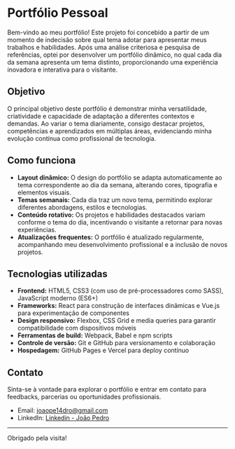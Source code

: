 # Portfólio Pessoal

Bem-vindo ao meu portfólio! Este projeto foi concebido a partir de um momento de indecisão sobre qual tema adotar para apresentar meus trabalhos e habilidades. Após uma análise criteriosa e pesquisa de referências, optei por desenvolver um portfólio dinâmico, no qual cada dia da semana apresenta um tema distinto, proporcionando uma experiência inovadora e interativa para o visitante.

## Objetivo

O principal objetivo deste portfólio é demonstrar minha versatilidade, criatividade e capacidade de adaptação a diferentes contextos e demandas. Ao variar o tema diariamente, consigo destacar projetos, competências e aprendizados em múltiplas áreas, evidenciando minha evolução contínua como profissional de tecnologia.

## Como funciona

- **Layout dinâmico:** O design do portfólio se adapta automaticamente ao tema correspondente ao dia da semana, alterando cores, tipografia e elementos visuais.
- **Temas semanais:** Cada dia traz um novo tema, permitindo explorar diferentes abordagens, estilos e tecnologias.
- **Conteúdo rotativo:** Os projetos e habilidades destacados variam conforme o tema do dia, incentivando o visitante a retornar para novas experiências.
- **Atualizações frequentes:** O portfólio é atualizado regularmente, acompanhando meu desenvolvimento profissional e a inclusão de novos projetos.

## Tecnologias utilizadas

- **Frontend:** HTML5, CSS3 (com uso de pré-processadores como SASS), JavaScript moderno (ES6+)
- **Frameworks:** React para construção de interfaces dinâmicas e Vue.js para experimentação de componentes
- **Design responsivo:** Flexbox, CSS Grid e media queries para garantir compatibilidade com dispositivos móveis
- **Ferramentas de build:** Webpack, Babel e npm scripts
- **Controle de versão:** Git e GitHub para versionamento e colaboração
- **Hospedagem:** GitHub Pages e Vercel para deploy contínuo

## Contato

Sinta-se à vontade para explorar o portfólio e entrar em contato para feedbacks, parcerias ou oportunidades profissionais.

- Email: [joaope14dro@gmail.com](mailto:joaope14dro@gmail.com)
- LinkedIn: [Linkedin - João Pedro](https://www.linkedin.com/in/jo%C3%A3o-pedro-cruz-237131277/)

---

Obrigado pela visita!